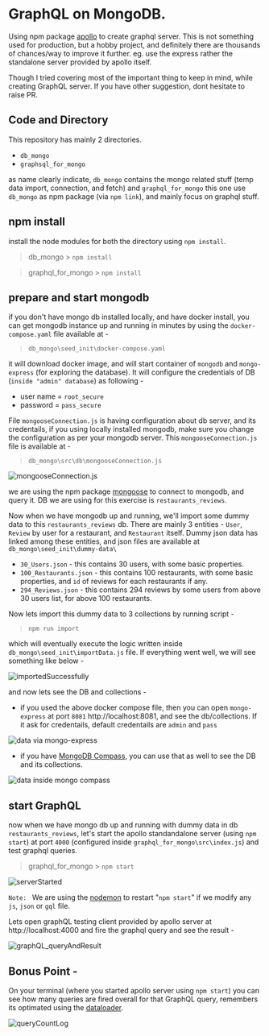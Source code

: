 # GraphQL on MongoDB.

Using npm package [apollo](https://www.npmjs.com/package/@apollo/server) to create graphql server. This is not something used for production, but a hobby project, and definitely there are thousands of chances/way to improve it further. eg. use the express rather the standalone server provided by apollo itself.

Though I tried covering most of the important thing to keep in mind, while creating GraphQL server. If you have other suggestion, dont hesitate to raise PR.



## Code and Directory
This repository has mainly 2 directories.
* `db_mongo`
* `graphsql_for_mongo`

as name clearly indicate, `db_mongo` contains the mongo related stuff (temp data import, connection, and fetch) and `graphql_for_mongo` this one use `db_mongo` as npm package (via `npm link`), and mainly focus on graphql stuff.

## npm install

install the node modules for both the directory using `npm install`. 
> db_mongo > `npm install`

> graphql_for_mongo > `npm install`

## prepare and start mongodb

if you don't have mongo db installed locally, and have docker install, you can get mongodb instance up and running in minutes by using the `docker-compose.yaml` file available at -
> `db_mongo\seed_init\docker-compose.yaml`

it will download docker image, and will start container of `mongodb` and `mongo-express` (for exploring the database).  It will configure the credentials of DB (`inside "admin" database`) as following - 

* user name = `root_secure`
* password = `pass_secure`

File `mongooseConnection.js` is having configuration about db server, and its credentails, if you using locally installed mongodb, make sure you change the configuration as per your mongodb server. This `mongooseConnection.js` file is available at -
> `db_mongo\src\db\mongooseConnection.js`

![mongooseConnection.js](db_mongo/seed_init/readme_assets/connection-js.jpg)

we are using the npm package [mongoose](https://www.npmjs.com/package/mongoose) to connect to mongodb, and query it. DB we are using for this exercise is `restaurants_reviews`.

Now when we have mongodb up and running, we'll import some dummy data to this `restaurants_reviews` db. There are mainly 3 entities - `User`, `Review` by user for a restaurant, and `Restaurant` itself. Dummy json data has linked among these entities, and json files are available at `db_mongo\seed_init\dummy-data\` 

* `30_Users.json` - this contains 30 users, with some basic properties.
* `100_Restaurants.json` - this contains 100 restaurants, with some basic properties, and `id` of reviews for each restaurants if any.
* `294_Reviews.json` - this contains 294 reviews by some users from above 30 users list, for above 100 restaurants.

Now lets import this dummy data to 3 collections by running script - 
> `npm run import`

which will eventually execute the logic written inside `db_mongo\seed_init\importData.js` file. If everything went well, we will see something like below - 

![importedSuccessfully](db_mongo/seed_init/readme_assets/import-done.jpg)

and now lets see the DB and collections - 

* if you used the above docker compose file, then you can open `mongo-express` at port `8081` http://localhost:8081, and see the db/collections. If it ask for credentails, default credentails are `admin` and `pass`

![data via mongo-express](db_mongo/seed_init/readme_assets/dataViaMongoExpress.jpg)

* if you have [MongoDB Compass](https://www.mongodb.com/products/tools/compass), you can use that as well to see the DB and its collections.

![data inside mongo compass](db_mongo/seed_init/readme_assets/collectionInDB.jpg)


## start GraphQL
now when we have mongo db up and running with dummy data in db `restaurants_reviews`, let's start the apollo standandalone server (using `npm start`) at port `4000` (configured inside `graphql_for_mongo\src\index.js`) and test graphql queries.

> graphql_for_mongo > `npm start`

![serverStarted](db_mongo/seed_init/readme_assets/serverStarted.jpg)

`Note: ` We are using the [nodemon](https://www.npmjs.com/package/nodemon) to restart "`npm start`" if we modify any `js`, `json` or `gql` file.


Lets open graphQL testing client provided by apollo server at http://localhost:4000 and fire the graphql query and see the result - 

![graphQL_queryAndResult](db_mongo/seed_init/readme_assets/graphQLQueryAndResult.jpg)

## Bonus Point - 
On your terminal (where you started apollo server using `npm start`) you can see how many queries are fired overall for that GraphQL query, remembers its optimated using the [dataloader](https://www.npmjs.com/package/dataloader).

![queryCountLog](db_mongo/seed_init/readme_assets/queryCountLog.jpg)
